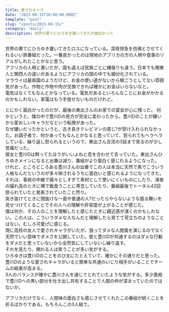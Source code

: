 ```yaml
---
title: 愛されキャラ
date: "2023-09-15T10:00:00.000Z"
template: "post"
slug: "/posts/2023-09-15/"
category: "daily"
description: 世界の果てにひろゆき置いてきたが面白かった
---
```


世界の果てにひろゆき置いてきたロスになっている。深夜特急を彷彿とさせてくれるいい旅番組だった。一番良かったのは現地のアフリカの方の人柄や食事のリアルがしれたことかなと思う。  
アフリカの人柄と書いたが、国も違えば民族ごとに縄張りも違う。日本でも関東人と関西人の違いがあるようにアフリカの国の中でも細分化されている。  
マラウイは最貧国のようだけど、お金の使い道がないから稼ごうとしてない雰囲気があった。作物と作物や肉が交換できれば確かにお金はいらないなと。  
電気はなくてもなんとかなっている。電気があるといろんなことにお金がかかるのかもしれない。家電はもう手放せないものだけれど。

とにかく面白かったのだが、最後の東出さんのお家での宴会が心に残った。
何かというと、僕の中で豊川Dの見方が完全に変わったから。豊川Dのことが嫌いから愛おしいキャラだなという転換があった。  
なぜ嫌いだったかというと、古き良きテレビマンの感じ?が受け入れられなかった。お調子者で、何かあってもなんとかなると思っていて、怒られてもヘラヘラしている、繰り返し怒られるというので、東出さん合流の3話まで見るのが少し苦痛だった。  
彼女と豊川Dは黙ってたほうがいいよねと息を合わせて言っていた。東出さんひろゆきメインになると出番は減り、番組がより面白く感じれるようになった。  
けれど、ところどころある豊川さんの出番でこの人は本当に天然で素でこういう人格なんだというのが多々映されるうちに面白いと感じれるようになってきた。
それは、事故の中継で嬉々としすぎて素材として使いにくいものにしたり、演者の撮れ高のときに横で飯食うことに専念していたり、番組最後でトータル42回怒られていたと発表されていたこと然り。  
突き抜けてときに間抜けな一面や普通の人?だったらやらないような振る舞いを見せつけてくることでその人への理解や許容度が上がることが感じた。  
僕は何か、その人のことを理解したと感じたときに親近感が湧くのかもしれない。この人は、こういうダメな人なんだと理解したら見てて苛立ちのようなことはない。むしろ可愛げに感じる。  
現に高校の友人で愛されキャラがいたが、狙ってダメな人間風を演じるのでなく天然でいい意味でダメさを公開していた。彼と豊川Dが共通するのはダメな行動をダメだと思っていないから全然気にしていないし繰り返す。  
それを見たり、関わる人は笑うことが多い気がする。  
ひろゆきは豊川Dのことをのび太にたとえていて、確かにその通りだと思った。豊川Dのような愛されキャラがいると簡単な共通のいじり相手がいることでチームの結束が高まる。  
3人のバランスが確かに豊川さんを通じてとれていたような気がする。多少愚痴で豊川Dへの黒い部分を吐き出し共有することで人間の仲が深まっていたのではないか。  

アフリカだけでなく、人間味の面白さも感じさせてくれたこの番組が続くことを祈るばかりである。もちろんこの3人組で。